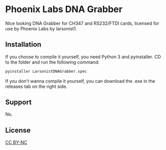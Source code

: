 # Phoenix Labs DNA Grabber

Nice looking DNA Grabber for CH347 and RS232/FTDI cards, licensed for use by Phoenix Labs by larsonist1.

## Installation

If you choose to compile it yourself, you need Python 3 and pyinstaller. CD to the folder and run the following command:

```bash
pyinstaller LarsonistDNAGrabber.spec
```

If you don't wanna compile it yourself, you can download the .exe in the releases tab on the right side.

## Support

No.

## License

[CC BY-NC](https://creativecommons.org/licenses/by-nc/4.0/)
